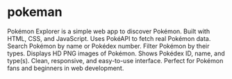 # pokeman
Pokémon Explorer is a simple web app to discover Pokémon.
Built with HTML, CSS, and JavaScript.
Uses PokéAPI to fetch real Pokémon data.
Search Pokémon by name or Pokédex number.
Filter Pokémon by their types.
Displays HD PNG images of Pokémon.
Shows Pokédex ID, name, and type(s).
Clean, responsive, and easy-to-use interface.
Perfect for Pokémon fans and beginners in web development.
